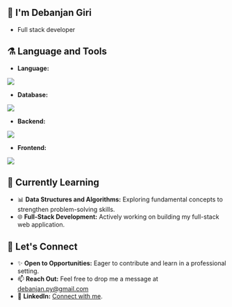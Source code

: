 ## 👋 I'm Debanjan Giri 
- Full stack developer

## ⚗️ Language and Tools
- **Language:**
<a href="https://skillicons.dev">
  <img src="https://skillicons.dev/icons?i=java,javascript" />
</a>

- **Database:**
<a href="https://skillicons.dev">
    <img src="https://skillicons.dev/icons?i=mongodb,mysql,redis" />
  </a>

  - **Backend:**
<a href="https://skillicons.dev">
    <img src="https://skillicons.dev/icons?i=nodejs,express,spring,hibernate" />
  </a>

- **Frontend:**
<a href="https://skillicons.dev">
  <img src="https://skillicons.dev/icons?i=html,css,bootstrap,react,redux,materialui,vite,figma" />
</a>

## 🌱 Currently Learning
- 📊 **Data Structures and Algorithms:** Exploring fundamental concepts to strengthen problem-solving skills.
- 🌐 **Full-Stack Development:** Actively working on building my full-stack web application.

## 🤝 Let's Connect
- ✨ **Open to Opportunities:** Eager to contribute and learn in a professional setting.
- 📫 **Reach Out:** Feel free to drop me a message at debanjan.py@gmail.com
- 💼 **LinkedIn:** [Connect with me](https://www.linkedin.com/in/debanjanGiri).
